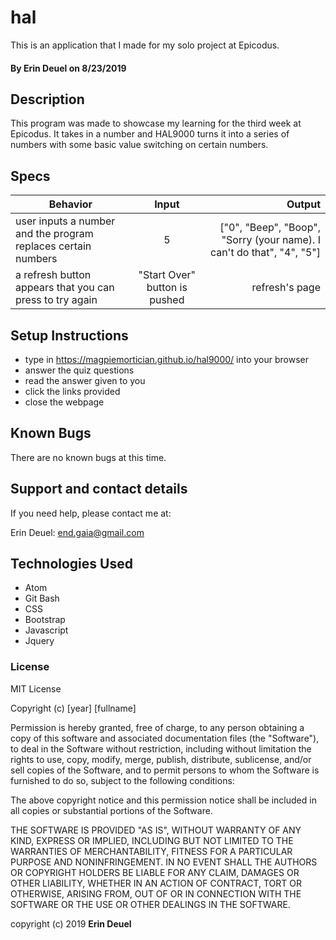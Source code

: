 # hal

This is an application that I made for my solo project at Epicodus.

#### By Erin Deuel on 8/23/2019

## Description

This program was made to showcase my learning for the third week at Epicodus. It takes in a number and HAL9000 turns it into a series of numbers with some basic value switching on certain numbers.


## Specs

| Behavior | Input | Output |
| ------------- |:-------------:| -----:|
| user inputs a number and the program replaces certain numbers | 5 | ["0", "Beep", "Boop", "Sorry (your name). I can't do that", "4", "5"] |
| a refresh button appears that you can press to try again | "Start Over" button is pushed | refresh's page |

## Setup Instructions

* type in https://magpiemortician.github.io/hal9000/ into your browser
* answer the quiz questions
* read the answer given to you
* click the links provided
* close the webpage

## Known Bugs

There are no known bugs at this time.

## Support and contact details

If you need help, please contact me at:

Erin Deuel: end.gaia@gmail.com

## Technologies Used

* Atom
* Git Bash
* CSS
* Bootstrap
* Javascript
* Jquery

### License

MIT License

Copyright (c) [year] [fullname]

Permission is hereby granted, free of charge, to any person obtaining a copy
of this software and associated documentation files (the "Software"), to deal
in the Software without restriction, including without limitation the rights
to use, copy, modify, merge, publish, distribute, sublicense, and/or sell
copies of the Software, and to permit persons to whom the Software is
furnished to do so, subject to the following conditions:

The above copyright notice and this permission notice shall be included in all
copies or substantial portions of the Software.

THE SOFTWARE IS PROVIDED "AS IS", WITHOUT WARRANTY OF ANY KIND, EXPRESS OR
IMPLIED, INCLUDING BUT NOT LIMITED TO THE WARRANTIES OF MERCHANTABILITY,
FITNESS FOR A PARTICULAR PURPOSE AND NONINFRINGEMENT. IN NO EVENT SHALL THE
AUTHORS OR COPYRIGHT HOLDERS BE LIABLE FOR ANY CLAIM, DAMAGES OR OTHER
LIABILITY, WHETHER IN AN ACTION OF CONTRACT, TORT OR OTHERWISE, ARISING FROM,
OUT OF OR IN CONNECTION WITH THE SOFTWARE OR THE USE OR OTHER DEALINGS IN THE
SOFTWARE.

copyright (c) 2019 **Erin Deuel**
